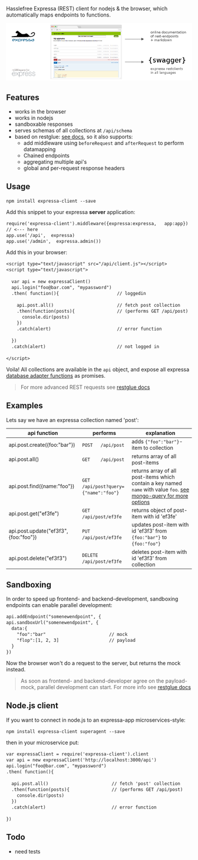 Hasslefree Expressa (REST) client for nodejs & the browser, which automatically maps endpoints to functions.

![](https://github.com/coderofsalvation/expressa-swagger/raw/master/expressa.png)

## Features

* works in the browser 
* works in nodejs 
* sandboxable responses
* serves schemas of all collections at `/api/schema`
* based on restglue: [see docs](https://npmjs.org/package/restglue), so it also supports:
  * add middleware using `beforeRequest` and `afterRequest` to perform datamapping 
  * Chained endpoints
  * aggregating multiple api's
  * global and per-request response headers

## Usage

    npm install expressa-client --save

Add this snippet to your expressa __server__ application:

    require('expressa-client').middleware({expressa:expressa,   app:app})   // <--- here
    app.use('/api',  expressa)      
    app.use('/admin',  expressa.admin())

Add this in your browser:

    <script type="text/javascript" src="/api/client.js"></script>
    <script type="text/javascript">

      var api = new expressaClient()
      api.login("foo@bar.com", "mypassword")
      .then( function(){                      // loggedin

        api.post.all()                        // fetch post collection
        .then(function(posts){                // (performs GET /api/post)
          console.dir(posts)
        })
        .catch(alert)                         // error function

      })
      .catch(alert)                           // not logged in

    </script>

Voila! All collections are available in the `api` object, and expose all expressa [database adapter functions](https://github.com/thomas4019/expressa/blob/master/doc/database.md) as promises.

> For more advanced REST requests see [restglue docs](https://npmjs.org/package/restglue)

## Examples

Lets say we have an expressa collection named 'post':

| api function                          | performs                                | explanation                                                                                                                                                                       |
|---------------------------------------|-----------------------------------------|-----------------------------------------------------------------------------------------------------------------------------------------------------------------------------------|
| api.post.create({foo:"bar"})          | `POST   /api/post                     ` | adds `{"foo":"bar"}`-item to collection                                                                                                                                           |
| api.post.all()                        | `GET    /api/post                     ` | returns array of all post-items                                                                                                                                                   |
| api.post.find({name:"foo"})           | `GET    /api/post?query={"name":"foo"}` | returns array of all post-items which contain a key named `name` with value `foo`. [see mongo-query for more options](https://github.com/Turistforeningen/node-mongo-querystring) |
| api.post.get("ef3fe")                 | `GET    /api/post/ef3fe               ` | returns object of post-item with id 'ef3fe'                                                                                                                                       |
| api.post.update("ef3f3", {foo:"foo"}) | `PUT    /api/post/ef3fe               ` | updates post-item with id 'ef3f3' from `{foo:"bar"}` to `{foo:"foo"}`                                                                                                             |
| api.post.delete("ef3f3")              | `DELETE /api/post/ef3fe               ` | deletes post-item with id 'ef3f3' from collection                                                                                                                                 |

## Sandboxing 

In order to speed up frontend- and backend-development, sandboxing endpoints can enable parallel development:

    api.addEndpoint("somenewendpoint", {
    api.sandboxUrl("somenewendpoint", {
      data:{
        "foo":"bar"                        // mock 
        "flop":[1, 2, 3]                   // payload
      }
    })

Now the browser won't do a request to the server, but returns the mock instead.

> As soon as frontend- and backend-developer agree on the payload-mock, parallel development can start. For more info see [restglue docs](https://npmjs.org/package/restglue)

## Node.js client

If you want to connect in node.js to an expressa-app microservices-style: 

    npm install expressa-client superagent --save

then in your microservice put:

    var expressaClient = require('expressa-client').client
    var api = new expressaClient('http://localhost:3000/api')
    api.login("foo@bar.com", "mypassword")
    .then( function(){
       
      api.post.all()                        // fetch 'post' collection 
      .then(function(posts){                // (performs GET /api/post)
        console.dir(posts)
      })
      .catch(alert)                         // error function

    })

## Todo 

* need tests    
